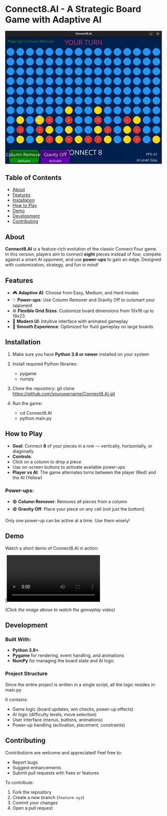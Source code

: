 # Connect8.AI - A Strategic Board Game with Adaptive AI

![Connect8.AI](screenshots/connect8.AI.png) 

## Table of Contents
- [About](#about)
- [Features](#features)
- [Installation](#installation)
- [How to Play](#how-to-play)
- [Demo](#demo)
- [Development](#development)
- [Contributing](#contributing)

## About
**Connect8.AI** is a feature-rich evolution of the classic Connect Four game. In this version, players aim to connect **eight** pieces instead of four, compete against a smart AI opponent, and use **power-ups** to gain an edge. Designed with customization, strategy, and fun in mind!

## Features
- 🎮 **Adaptive AI**: Choose from Easy, Medium, and Hard modes
- ✨ **Power-ups**: Use Column Remover and Gravity Off to outsmart your opponent
- ⚙️ **Flexible Grid Sizes**: Customize board dimensions from 10x16 up to 19x23
- 🎨 **Modern UI**: Intuitive interface with animated gameplay
- 🚀 **Smooth Experience**: Optimized for fluid gameplay on large boards

## Installation
1. Make sure you have **Python 3.8 or newer** installed on your system
2. Install required Python libraries:
   - pygame
   - numpy

3. Clone the repository: git clone https://github.com/yourusername/Connect8.AI.git
4. Run the game:
   - cd Connect8.AI
   - python main.py
  
## How to Play
- **Goal**: Connect **8** of your pieces in a row — vertically, horizontally, or diagonally
- **Controls**:
- Click on a column to drop a piece
- Use on-screen buttons to activate available power-ups
- **Player vs AI**: The game alternates turns between the player (Red) and the AI (Yellow)

### Power-ups:
- 🟢 **Column Remover**: Removes all pieces from a column
- 🟣 **Gravity Off**: Place your piece on any cell (not just the bottom)

Only one power-up can be active at a time. Use them wisely!

## Demo
Watch a short demo of Connect8.AI in action:

[![Connect8.AI Demo Video](demo_video/demo_video.mp4)

*(Click the image above to watch the gameplay video)*

## Development

### Built With:
- **Python 3.8+**
- **Pygame** for rendering, event handling, and animations
- **NumPy** for managing the board state and AI logic

### Project Structure
Since the entire project is written in a single script, all the logic resides in: main.py

It contains:
- Game logic (board updates, win checks, power-up effects)
- AI logic (difficulty levels, move selection)
- User interface (menus, buttons, animations)
- Power-up handling (activation, placement, constraints)

## Contributing
Contributions are welcome and appreciated! Feel free to:
- Report bugs
- Suggest enhancements
- Submit pull requests with fixes or features

To contribute:
1. Fork the repository
2. Create a new branch (`feature-xyz`)
3. Commit your changes
4. Open a pull request







